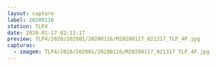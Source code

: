 ```yaml
---
layout: capture
label: 20200116
station: TLP4
date: 2020-01-17 02:13:17
preview: TLP4/2020/202001/20200116/M20200117_021317_TLP_4P.jpg
capturas:
  - imagem: TLP4/2020/202001/20200116/M20200117_021317_TLP_4P.jpg
---
```

